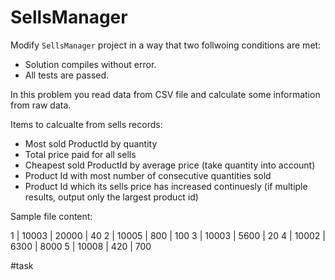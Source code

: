 # SellsManager

Modify `SellsManager` project in a way that two follwoing conditions are met:
- Solution compiles without error.
- All tests are passed.

In this problem you read data from CSV file and calculate some information from raw data.

Items to calcualte from sells records:

- Most sold ProductId by quantity
- Total price paid for all sells
- Cheapest sold ProductId by average price (take quantity into account)
- Product Id with most number of consecutive quantities sold
- Product Id which its sells price has increased continuesly (if multiple results, output only the largest product id)

Sample file content:

1 | 10003 | 20000 | 40
2 | 10005 | 800 | 100
3 | 10003 | 5600 | 20
4 | 10002 | 6300 | 8000
5 | 10008 | 420 | 700

#task